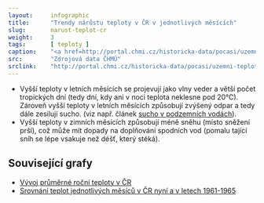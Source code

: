 ```yaml
---
layout:     infographic
title:      "Trendy nárůstu teploty v ČR v jednotlivých měsících"
slug:       narust-teplot-cr
weight:     3
tags:       [ teploty ]
caption:    "<a href=http://portal.chmi.cz/historicka-data/pocasi/uzemni-teploty>Zdroj dat: ČHMÚ</a>. Průměrná roční teplota v České republice narostla za posledních 60 let o 2 °C. Trendy v oteplování jednotlivých měsíců jsou různé. Nevětší nárůst teplot je v lednu, červenci a srpnu &ndash; tyto měsíce se od roku 1960 oteplily o více než 2,6 °C"
src:	    "Zdrojová data ČHMÚ"
srclink:    "http://portal.chmi.cz/historicka-data/pocasi/uzemni-teploty"
---
```


* Vyšší teploty v letních měsících se projevují jako vlny veder a větší počet tropických dní (tedy dní, kdy ani v noci teplota neklesne pod 20°C). Zároveň vyšší teploty v letních měsících způsobují zvýšený odpar a tedy dále zesilují sucho. (viz např. článek [sucho v podzemních vodách](https://www.vtei.cz/2015/08/hydrologicke-sucho-v-podzemnich-vodach/)).  
* Vyšší teploty v zimních měsících způsobují méně sněhu (místo sněžení prší), což může mít dopady na doplňování spodních vod (pomalu tající sníh se lépe vsakuje než déšť, který stéká). 

## Související grafy
* [Vývoj průměrné roční teploty v ČR](https://faktaoklimatu.cz/infografiky/teplota-cr)
* [Srovnání teplot jednotlivých měsíců v ČR nyní a v letech 1961-1965](https://faktaoklimatu.cz/infografiky/teplota-cr-mesice)


